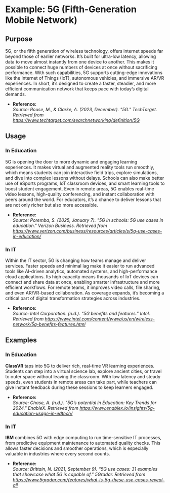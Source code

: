 <h1>Example: 5G (Fifth-Generation Mobile Network)</h1>

<h2>Purpose</h2>

<p>5G, or the fifth generation of wireless technology, offers internet speeds far beyond those of earlier networks. It’s built for ultra-low latency, allowing data to move almost instantly from one device to another. This makes it possible to connect huge numbers of devices at once without sacrificing performance. With such capabilities, 5G supports cutting-edge innovations like the Internet of Things (IoT), autonomous vehicles, and immersive AR/VR experiences. In short, it’s designed to create a faster, steadier, and more efficient communication network that keeps pace with today’s digital demands.</p>

<ul>
  <li><strong>Reference:</strong><br>
  <em>Source: Rouse, M., & Clarke, A. (2023, December). "5G." TechTarget. Retrieved from <a href="https://www.techtarget.com/searchnetworking/definition/5G">https://www.techtarget.com/searchnetworking/definition/5G</a></em></li>
</ul>

<h2>Usage</h2>

<h3>In Education</h3>

<p>5G is opening the door to more dynamic and engaging learning experiences. It makes virtual and augmented reality tools run smoothly, which means students can join interactive field trips, explore simulations, and dive into complex lessons without delays. Schools can also make better use of eSports programs, IoT classroom devices, and smart learning tools to boost student engagement. Even in remote areas, 5G enables real-time video lessons, high-quality conferencing, and instant collaboration with peers around the world. For educators, it’s a chance to deliver lessons that are not only richer but also more accessible.</p>

<ul>
  <li><strong>Reference:</strong><br>
  <em>Source: Poremba, S. (2025, January 7). "5G in schools: 5G use cases in education." Verizon Business. Retrieved from <a href="https://www.verizon.com/business/resources/articles/s/5g-use-cases-in-education/">https://www.verizon.com/business/resources/articles/s/5g-use-cases-in-education/</a></em></li>
</ul>

<h3>In IT</h3>

<p>Within the IT sector, 5G is changing how teams manage and deliver services. Faster speeds and minimal lag make it easier to run advanced tools like AI-driven analytics, automated systems, and high-performance cloud applications. Its high capacity means thousands of IoT devices can connect and share data at once, enabling smarter infrastructure and more efficient workflows. For remote teams, it improves video calls, file sharing, and even AR/VR-based collaboration. As coverage expands, it’s becoming a critical part of digital transformation strategies across industries.</p>

<ul>
  <li><strong>Reference:</strong><br>
  <em>Source: Intel Corporation. (n.d.). “5G benefits and features.” Intel. Retrieved from <a href="https://www.intel.com/content/www/us/en/wireless-network/5g-benefits-features.html">https://www.intel.com/content/www/us/en/wireless-network/5g-benefits-features.html</a></em></li>
</ul>

<h2>Examples</h2>

<h3>In Education</h3>

<p><strong>ClassVR</strong> taps into 5G to deliver rich, real-time VR learning experiences. Students can step into a virtual science lab, explore ancient cities, or travel to outer space without leaving the classroom. With low latency and steady speeds, even students in remote areas can take part, while teachers can give instant feedback during these sessions to keep learners engaged.</p>

<ul>
  <li><strong>Reference:</strong><br>
  <em>Source: Chase, A. (n.d.). "5G’s potential in Education: Key Trends for 2024." EnableX. Retrieved from <a href="https://www.enablex.io/insights/5g-education-usage-in-edtech/">https://www.enablex.io/insights/5g-education-usage-in-edtech/</a></em></li>
</ul>

<h3>In IT</h3>

<p><strong>IBM</strong> combines 5G with edge computing to run time-sensitive IT processes, from predictive equipment maintenance to automated quality checks. This allows faster decisions and smoother operations, which is especially valuable in industries where every second counts.</p>

<ul>
  <li><strong>Reference:</strong><br>
  <em>Source: Brittain, N. (2021, September 9). “5G use cases: 31 examples that showcase what 5G is capable of.” 5Gradar. Retrieved from <a href="https://www.5gradar.com/features/what-is-5g-these-use-cases-reveal-all">https://www.5gradar.com/features/what-is-5g-these-use-cases-reveal-all</a></em></li>
</ul>